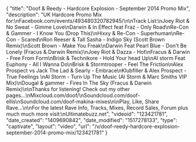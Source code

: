 {
    "title": "Doof & Reedy - Hardcore Explosion - September 2014 Promo Mix",
    "description": "UK Hardcore Promo Mix for:\nFacebook.com\/events\/493480320782945\/\n\nTrack List:\nJoey Riot & No Sweat - Gimme Love\nDarwin & In Effect feat Fraz - Only Road\nRe-Con & Gammer - I Know You (Drop This)\nHixxy & Re-Con - Superhuman\nRe-Con - Scared\nRon Reeser & Tall Sasha - Indigo Sky (Scott Brown Remix)\nScott Brown - Make You Freak\nDarwin Feat Pearl Blue - Don't Be Lonely (Fracus & Darwin Remix)\nJoey Riot & Dazza - Hot\nFracus & Darwin - Free From Form\nBrisk & Technikore - Hold Your head Up\nAl storm Feat Euphony - All I Wanna Do\nBrisk & Stormtrooper - Feel The Friction\nAlex Prospect vs Jack The Lad & Searly - Embrace\nKlubfiller & Alex Prospect - True Feelings \nAl Storm - Turn Up The Music (Al Storm & Marc Smiths VIP Mix)\nDougal & gammer - Fires In The Sky (Fracus & Darwin Remix)\n\nThanks for listening! Check out my other pages...\nMixcloud.com\/doof\/\nSoundcloud.com\/doof-ellis\nSoundcloud.com\/doof-makina-mixes\n\nPlay, Like, Share Rave...\n\nFor the latest Rave Info, Tracks, Mixes, Record Sales, Forum plus much much more visit:\nUltimatebuzz.net",
    "videoid": "123421781",
    "date_created": "1409690842",
    "date_modified": "1517278133",
    "type": "captivate",
    "layout": "video",
    "url": "\/v\/doof-reedy-hardcore-explosion-september-2014-promo-mix\/123421781"
}
